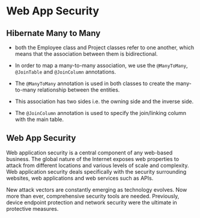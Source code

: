 # Web App Security


## Hibernate Many to Many

- both the Employee class and Project classes refer to one another, which means that the association between them is bidirectional.

- In order to map a many-to-many association, we use the `@ManyToMany`, `@JoinTable` and `@JoinColumn` annotations.

- The `@ManyToMany` annotation is used in both classes to create the many-to-many relationship between the entities.

- This association has two sides i.e. the owning side and the inverse side.

- The `@JoinColumn` annotation is used to specify the join/linking column with the main table.

## Web App Security

Web application security is a central component of any web-based business. The global nature of the Internet exposes web properties to attack from different locations and various levels of scale and complexity. Web application security deals specifically with the security surrounding websites, web applications and web services such as APIs.

New attack vectors are constantly emerging as technology evolves. Now more than ever, comprehensive security tools are needed. Previously, device endpoint protection and network security were the ultimate in protective measures.
